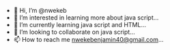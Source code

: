 - 👋 Hi, I’m @nwekeb
- 👀 I’m interested in learning more about java script...
- 🌱 I’m currently learning java script and HTML...
- 💞️ I’m looking to collaborate on java script...
- 📫 How to reach me nwekebenjamin40@gmail.com...

<!---
nwekeb/nwekeb is a ✨ special ✨ repository because its `README.md` (this file) appears on your GitHub profile.
You can click the Preview link to take a look at your changes.
--->
